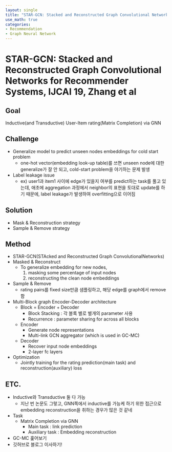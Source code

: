 ```yaml
---
layout: single
title: "STAR-GCN: Stacked and Reconstructed Graph Convolutional Networks for Recommender Systems, IJCAI 19, Zhang et al"
use_math: true
categories:
- Recommendation
- Graph Neural Network
---
```


# STAR-GCN: Stacked and Reconstructed Graph Convolutional Networks for Recommender Systems, IJCAI 19, Zhang et al

## Goal
Inductive(and Transductive) User-Item rating(Matrix Completion) via GNN

## Challenge
- Generalize model to predict unseen nodes embeddings for cold start problem
  - one-hot vector(embedding look-up table)를 쓰면 unseen node에 대한 generalize가 잘 안 되고, cold-start problem을 야기하는 문제 발생
- Label leakage issue
    - ex) user1과 item1 사이에 edge가 있을지 여부를 predict하는 task를 풀고 있는데, 애초에 aggregation 과정에서 neighbor의 표현을 토대로 update를 하기 때문에, label leakage가 발생하여 overfitting으로 이어짐

## Solution
- Mask & Reconstruction strategy
- Sample & Remove strategy

## Method
- STAR-GCN(STAcked and Reconstructed Graph ConvolutionalNetworks)
- Masked & Reconstruct
  - To generalize embedding for new nodes, 
    1. masking some percentage of input nodes
    2. reconstructing the clean node embeddings
- Sample & Remove
  - rating pairs를 fixed size만큼 샘플링하고, 해당 edge를 graph에서 remove함
- Multi-Block graph Encoder-Decoder architecture
  - Block = Encoder + Decoder
      - Block Stacking : 각 블록 별로 별개의 parameter 사용
      - Recurrence : parameter sharing for across all blocks
  - Encoder
      - Generate node representations
      - Multi-link GCN aggregator (which is used in GC-MC)
  - Decoder
      - Recover input node embeddings
      - 2-layer fc layers
- Optimization
  - Jointly training for the rating prediction(main task) and reconstruction(auxiliary) loss

## ETC.
- Inductive와 Transductive 둘 다 가능
  - 지난 번 논문도 그렇고, GNN쪽에서 inductive를 가능케 하기 위한 접근으로 embedding reconstruction을 취하는 경우가 많은 것 같네
- Task
  - Matrix Completion via GNN
    - Main task : link prediction
    - Auxiliary task : Embedding reconstruction
- GC-MC 훑어보기
- 깃허브로 블로그 이사하기!
